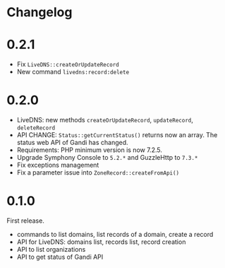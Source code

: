 # Changelog


# 0.2.1

- Fix `LiveDNS::createOrUpdateRecord`
- New command `livedns:record:delete`

# 0.2.0

- LiveDNS: new methods `createOrUpdateRecord`, `updateRecord`, `deleteRecord`
- API CHANGE: `Status::getCurrentStatus()` returns now an array. The status web API of Gandi has changed.
- Requirements: PHP minimum version is now 7.2.5.
- Upgrade Symphony Console to `5.2.*` and GuzzleHttp to `7.3.*`
- Fix exceptions management
- Fix a parameter issue into `ZoneRecord::createFromApi()`

# 0.1.0

First release.

- commands to list domains, list records of a domain, create a record
- API for LiveDNS: domains list, records list, record creation
- API to list organizations
- API to get status of Gandi API
